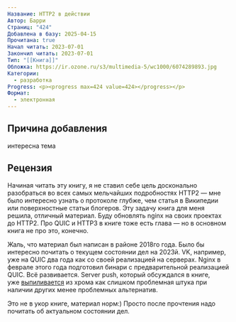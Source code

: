 ```yaml
---
Название: HTTP2 в действии
Автор: Барри
Страниц: "424"
Добавлена в базу: 2025-04-15
Прочитана: true
Начал читать: 2023-07-01
Закончил читать: 2023-07-01
Тип: "[[Книга]]"
Обложка: https://ir.ozone.ru/s3/multimedia-5/wc1000/6074289893.jpg
Категории:
  - разработка
Progress: <p><progress max=424 value=424></progress></p>
Формат:
  - электронная
---
```

## Причина добавления

интересна тема
## Рецензия

Начиная читать эту книгу, я не ставил себе цель досконально разобраться во всех самых мельчайших подробностях HTTP2 — мне было интересно узнать о протоколе глубже, чем статья в Википедии или поверхностные статьи блогеров. Эту задачу книга для меня решила, отличный материал. Буду обновлять nginx на своих проектах до HTTP2. Про QUIC и HTTP3 в книге тоже есть глава — но в основном книга не про это, конечно.

Жаль, что материал был написан в районе 2018го года. Было бы интересно почитать о текущем состоянии дел на 2023й. VK, например, уже на QUIC два года как со своей реализацией на серверах. Nginx в феврале этого года подготовил бинари с предварительной реализацией QUIC. Всё развивается. Server push, который обсуждался в книге, уже [выпиливается](https://www.livelib.ru/go?url=https%3A%2F%2Fdeveloper.chrome.com%2Fblog%2Fremoving-push%2F) из хрома как слишком проблемная штука при наличии других менее проблемных альтернатив.

Это не в укор книге, материал норм:) Просто после прочтения надо почитать об актуальном состоянии дел.